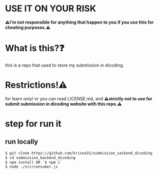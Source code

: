 # USE IT ON YOUR RISK

<b>⚠️I'm not responsible for anything that happen to you if you use this for cheating purposes.⚠️</b>

# What is this?❓

this is a repo that used to store my submission in dicoding.

# Restrictions!⚠️

for learn only! or you can read LICENSE.md, and <b>⚠️strictly not to use for submit submission in dicoding website with this repo.⚠️</b>

# step for run it
## run locally

```bash
$ git clone https://github.com/krisna31/submission_sackend_dicoding
$ cd submission_backend_dicoding
$ npm install OR `$ npm i`
$ node ./src/consumer.js
```
